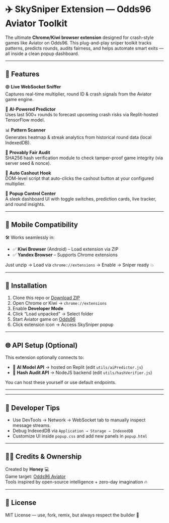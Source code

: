 # ✈️ SkySniper Extension — Odds96 Aviator Toolkit

The ultimate **Chrome/Kiwi browser extension** designed for crash-style games like Aviator on Odds96. This plug-and-play sniper toolkit tracks patterns, predicts rounds, audits fairness, and helps automate smart exits — all inside a clean popup dashboard.

---

## 🚀 Features

🟢 **Live WebSocket Sniffer**  
Captures real-time multiplier, round ID & crash signals from the Aviator game engine.

🤖 **AI-Powered Predictor**  
Uses last 500+ rounds to forecast upcoming crash risks via Replit-hosted TensorFlow model.

📊 **Pattern Scanner**  
Generates heatmap & streak analytics from historical round data (local IndexedDB).

🔐 **Provably Fair Audit**  
SHA256 hash verification module to check tamper-proof game integrity (via server seed & nonce).

🛑 **Auto Cashout Hook**  
DOM-level script that auto-clicks the cashout button at your configured multiplier.

🧠 **Popup Control Center**  
A sleek dashboard UI with toggle switches, prediction cards, live tracker, and round insights.

---

## 📲 Mobile Compatibility

🛠️ Works seamlessly in:

- ✅ **Kiwi Browser** (Android) – Load extension via ZIP
- ✅ **Yandex Browser** – Supports Chrome extensions

Just unzip → Load via `chrome://extensions` → Enable → Sniper ready 💥

---

## 🧱 Installation

1. Clone this repo or [Download ZIP](https://github.com/yourname/aviator-skysniper-extension)
2. Open Chrome or Kiwi → `chrome://extensions`
3. Enable **Developer Mode**
4. Click “Load unpacked” → Select folder
5. Start Aviator game on [Odds96](https://odds96.in/en/casino/game/3838-aviator)
6. Click extension icon → Access SkySniper popup

---

## 🌐 API Setup (Optional)

This extension optionally connects to:

- 🧠 **AI Model API** → hosted on Replit (edit `utils/aiPredictor.js`)
- 🔐 **Hash Audit API** → NodeJS backend (edit `utils/hashVerifier.js`)

You can host these yourself or use default endpoints.

---
---

## 🧪 Developer Tips

- Use DevTools → Network → WebSocket tab to manually inspect message streams.
- Debug IndexedDB via `Application → Storage → IndexedDB`
- Customize UI inside `popup.css` and add new panels in `popup.html`

---

## 🧙‍♂️ Credits & Ownership

Created by **Honey** 💻  
Game target: [Odds96 Aviator](https://odds96.in/en/casino/game/3838-aviator)  
Tools inspired by open-source intelligence + zero-day imagination 🔥

---

## 📜 License

MIT License — use, fork, remix, but always respect the builder 👑
